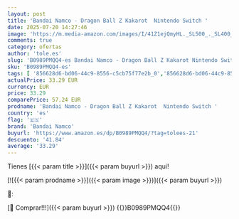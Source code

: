 ```yaml
---
layout: post
title: 'Bandai Namco - Dragon Ball Z Kakarot  Nintendo Switch '
date: 2025-07-20 14:27:46
image: 'https://m.media-amazon.com/images/I/41Z1ejQmyHL._SL500_._SL400_.jpg'
comments: true
category: ofertas
author: 'tole.es'
slug: 'B0989PMQQ4-es Bandai Namco - Dragon Ball Z Kakarot Nintendo Switch'
sku: 'B0989PMQQ4-es'
tags: [ '856628d6-bd06-44c9-8556-c5cb75f77e2b_0','856628d6-bd06-44c9-8556-c5cb75f77e2b_401','Arborist Merchandising Root','Hardware y juegos para Nintendo Switch','Self Service','Special Features Stores','Tienda de consolas y videojuegos infantiles','Videojuegos','bandai namco','nintendo','🇪🇸', ]
actualPrice: 33.29 EUR
currency: EUR
price: 33.29
comparePrice: 57.24 EUR
prodname: 'Bandai Namco - Dragon Ball Z Kakarot  Nintendo Switch '
country: 'es'
flag: '🇪🇸'
brand: 'Bandai Namco'
buyurl: 'https://www.amazon.es/dp/B0989PMQQ4/?tag=tolees-21'
descuento: '41.84'
average: '33.29'
---
```


Tienes [{{< param title >}}]({{< param buyurl >}}) aqui!

[![{{< param prodname >}}]({{< param image >}})]({{< param buyurl >}})

🔎:


[🛒 Comprar!!!]({{< param buyurl >}})
{{<world>}}B0989PMQQ4{{</world>}}
